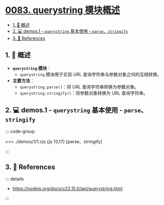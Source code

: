 # [0083. querystring 模块概述](https://github.com/Tdahuyou/TNotes.nodejs/tree/main/notes/0083.%20querystring%20%E6%A8%A1%E5%9D%97%E6%A6%82%E8%BF%B0)

<!-- region:toc -->

- [1. 📒 概述](#1--概述)
- [2. 💻 demos.1 - `querystring` 基本使用 - `parse`、`stringify`](#2--demos1---querystring-基本使用---parsestringify)
- [3. 🔗 References](#3--references)

<!-- endregion:toc -->

## 1. 📒 概述

- **`querystring` 模块**：
  - `querystring` 模块用于实现 URL 查询字符串与参数对象之间的互相转换。
- **主要方法**：
  - `querystring.parse()`：将 URL 查询字符串转换为参数对象。
  - `querystring.stringify()`：将参数对象转换为 URL 查询字符串。

## 2. 💻 demos.1 - `querystring` 基本使用 - `parse`、`stringify`

::: code-group

<<< ./demos/1/1.cjs {js 13,17} [parse、stringify]

:::

## 3. 🔗 References

::: details

- https://nodejs.org/docs/v22.15.0/api/querystring.html

:::
